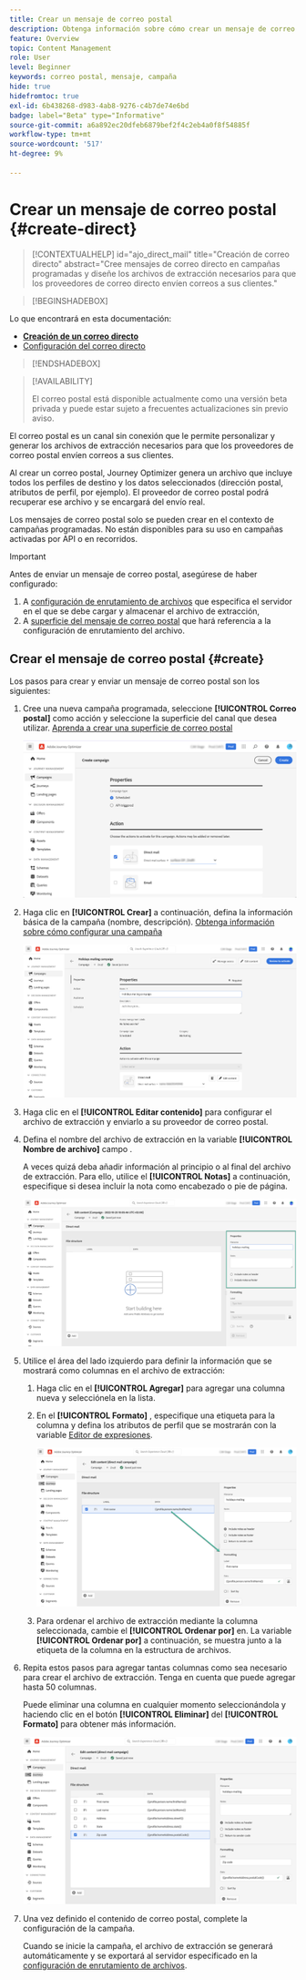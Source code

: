 ```yaml
---
title: Crear un mensaje de correo postal
description: Obtenga información sobre cómo crear un mensaje de correo postal en Journey Optimizer
feature: Overview
topic: Content Management
role: User
level: Beginner
keywords: correo postal, mensaje, campaña
hide: true
hidefromtoc: true
exl-id: 6b438268-d983-4ab8-9276-c4b7de74e6bd
badge: label="Beta" type="Informative"
source-git-commit: a6a892ec20dfeb6879bef2f4c2eb4a0f8f54885f
workflow-type: tm+mt
source-wordcount: '517'
ht-degree: 9%

---
```


# Crear un mensaje de correo postal {#create-direct}

>[!CONTEXTUALHELP]
>id="ajo_direct_mail"
>title="Creación de correo directo"
>abstract="Cree mensajes de correo directo en campañas programadas y diseñe los archivos de extracción necesarios para que los proveedores de correo directo envíen correos a sus clientes."

>[!BEGINSHADEBOX]

Lo que encontrará en esta documentación:

* **[Creación de un correo directo](create-direct-mail.md)**
* [Configuración del correo directo](direct-mail-configuration.md)

>[!ENDSHADEBOX]

>[!AVAILABILITY]
>
>El correo postal está disponible actualmente como una versión beta privada y puede estar sujeto a frecuentes actualizaciones sin previo aviso.

El correo postal es un canal sin conexión que le permite personalizar y generar los archivos de extracción necesarios para que los proveedores de correo postal envíen correos a sus clientes.

Al crear un correo postal, Journey Optimizer genera un archivo que incluye todos los perfiles de destino y los datos seleccionados (dirección postal, atributos de perfil, por ejemplo). El proveedor de correo postal podrá recuperar ese archivo y se encargará del envío real.

Los mensajes de correo postal solo se pueden crear en el contexto de campañas programadas. No están disponibles para su uso en campañas activadas por API o en recorridos.

>[!IMPORTANT]
>
>Antes de enviar un mensaje de correo postal, asegúrese de haber configurado:
>
>1. A [configuración de enrutamiento de archivos](../direct-mail/direct-mail-configuration.md#file-routing-configuration) que especifica el servidor en el que se debe cargar y almacenar el archivo de extracción,
>1. A [superficie del mensaje de correo postal](../direct-mail/direct-mail-configuration.md#direct-mail-surface) que hará referencia a la configuración de enrutamiento del archivo.


## Crear el mensaje de correo postal {#create}

Los pasos para crear y enviar un mensaje de correo postal son los siguientes:

1. Cree una nueva campaña programada, seleccione **[!UICONTROL Correo postal]** como acción y seleccione la superficie del canal que desea utilizar. [Aprenda a crear una superficie de correo postal](../direct-mail/direct-mail-configuration.md#direct-mail-surface)

   ![](assets/direct-mail-campaign.png)

1. Haga clic en **[!UICONTROL Crear]** a continuación, defina la información básica de la campaña (nombre, descripción). [Obtenga información sobre cómo configurar una campaña](../campaigns/create-campaign.md)

   ![](assets/direct-mail-edit.png)

1. Haga clic en el **[!UICONTROL Editar contenido]** para configurar el archivo de extracción y enviarlo a su proveedor de correo postal.

1. Defina el nombre del archivo de extracción en la variable **[!UICONTROL Nombre de archivo]** campo .

   A veces quizá deba añadir información al principio o al final del archivo de extracción. Para ello, utilice el **[!UICONTROL Notas]** a continuación, especifique si desea incluir la nota como encabezado o pie de página.

   <!--Click on the button to the right of the Output file field and enter the desired label. You can use personalization fields, content blocks and dynamic text (see Defining content). For example, you can complete the label with the delivery ID or the extraction date.-->

   ![](assets/direct-mail-properties.png)

1. Utilice el área del lado izquierdo para definir la información que se mostrará como columnas en el archivo de extracción:

   1. Haga clic en el **[!UICONTROL Agregar]** para agregar una columna nueva y selecciónela en la lista.

   1. En el **[!UICONTROL Formato]** , especifique una etiqueta para la columna y defina los atributos de perfil que se mostrarán con la variable [Editor de expresiones](../personalization/personalization-build-expressions.md).

      ![](assets/direct-mail-content.png)

   1. Para ordenar el archivo de extracción mediante la columna seleccionada, cambie el **[!UICONTROL Ordenar por]** en. La variable **[!UICONTROL Ordenar por]** a continuación, se muestra junto a la etiqueta de la columna en la estructura de archivos.

1. Repita estos pasos para agregar tantas columnas como sea necesario para crear el archivo de extracción. Tenga en cuenta que puede agregar hasta 50 columnas.

   Puede eliminar una columna en cualquier momento seleccionándola y haciendo clic en el botón **[!UICONTROL Eliminar]** del **[!UICONTROL Formato]** para obtener más información.

   ![](assets/direct-mail-complete.png)

1. Una vez definido el contenido de correo postal, complete la configuración de la campaña.

   Cuando se inicie la campaña, el archivo de extracción se generará automáticamente y se exportará al servidor especificado en la [configuración de enrutamiento de archivos](../direct-mail/direct-mail-configuration.md).
